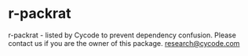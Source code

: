 # r-packrat
r-packrat - listed by Cycode to prevent dependency confusion.
Please contact us if you are the owner of this package.
research@cycode.com

